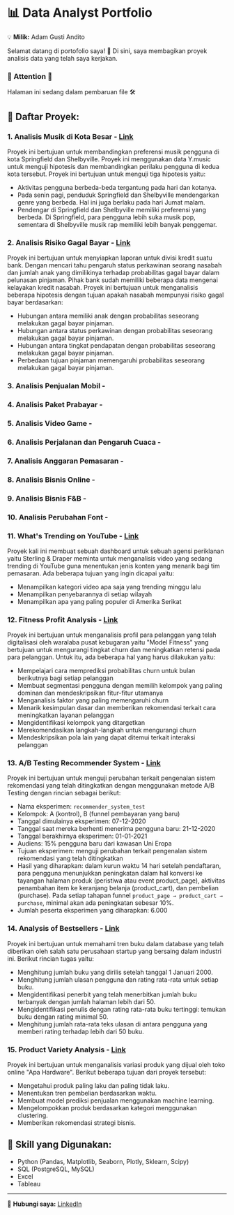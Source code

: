 # 📊 Data Analyst Portfolio 
💡 **Milik:** Adam Gusti Andito  

Selamat datang di portofolio saya! 🎯
Di sini, saya membagikan proyek analisis data yang telah saya kerjakan.

### 🚨 Attention 🚨
Halaman ini sedang dalam pembaruan file 🛠️

## 📂 Daftar Proyek:
### 1. **Analisis Musik di Kota Besar** - [Link](https://github.com/AdamGustiAndito/Analisa-Musik-di-Kota-Besar)
Proyek ini bertujuan untuk membandingkan preferensi musik pengguna di kota Springfield dan Shelbyville. Proyek ini menggunakan data Y.music untuk menguji hipotesis dan membandingkan perilaku pengguna di kedua kota tersebut. Proyek ini bertujuan untuk menguji tiga hipotesis yaitu:
    
- Aktivitas pengguna berbeda-beda tergantung pada hari dan kotanya.
- Pada senin pagi, penduduk Springfield dan Shelbyville mendengarkan genre yang berbeda. Hal ini juga berlaku pada hari Jumat malam.
- Pendengar di Springfield dan Shelbyville memiliki preferensi yang berbeda. Di Springfield, para pengguna lebih suka musik pop, sementara di Shelbyville musik rap memiliki lebih banyak penggemar.
  
### 2. **Analisis Risiko Gagal Bayar** - [Link](https://github.com/AdamGustiAndito/Risiko-Gagal-Bayar)
Proyek ini bertujuan untuk menyiapkan laporan untuk divisi kredit suatu bank. Dengan mencari tahu pengaruh status perkawinan seorang nasabah dan jumlah anak yang dimilikinya terhadap probabilitas gagal bayar dalam pelunasan pinjaman. Pihak bank sudah memiliki beberapa data mengenai kelayakan kredit nasabah. Proyek ini bertujuan untuk menganalisis beberapa hipotesis dengan tujuan apakah nasabah mempunyai risiko gagal bayar berdasarkan:

- Hubungan antara memiliki anak dengan probabilitas seseorang melakukan gagal bayar pinjaman.
- Hubungan antara status perkawinan dengan probabilitas seseorang melakukan gagal bayar pinjaman.
- Hubungan antara tingkat pendapatan dengan probabilitas seseorang melakukan gagal bayar pinjaman.
- Perbedaan tujuan pinjaman memengaruhi probabilitas seseorang melakukan gagal bayar pinjaman.

### 3. **Analisis Penjualan Mobil** -

### 4. **Analisis Paket Prabayar** -

### 5. **Analisis Video Game** -

### 6. **Analisis Perjalanan dan Pengaruh Cuaca** -

### 7. **Analisis Anggaran Pemasaran** -

### 8. **Analisis Bisnis Online** -

### 9. **Analisis Bisnis F&B** -

### 10. **Analisis Perubahan Font** -

### 11. **What's Trending on YouTube** - [Link](https://github.com/AdamGustiAndito/What-s-Trending-on-Youtube/tree/main)
Proyek kali ini membuat sebuah dashboard untuk sebuah agensi periklanan yaitu Sterling & Draper meminta untuk menganalisis video yang sedang trending di YouTube guna menentukan jenis konten yang menarik bagi tim pemasaran. Ada beberapa tujuan yang ingin dicapai yaitu:
- Menampilkan kategori video apa saja yang trending minggu lalu
- Menampilkan penyebarannya di setiap wilayah
- Menampilkan apa yang paling populer di Amerika Serikat

### 12. **Fitness Profit Analysis** - [Link](https://github.com/AdamGustiAndito/Fitness-Profit-Analysis)
Proyek ini bertujuan untuk menganalisis profil para pelanggan yang telah digitalisasi oleh waralaba pusat kebugaran yaitu "Model Fitness" yang bertujuan untuk mengurangi tingkat churn dan meningkatkan retensi pada para pelanggan. Untuk itu, ada beberapa hal yang harus dilakukan yaitu:
- Mempelajari cara memprediksi probabilitas churn untuk bulan berikutnya bagi setiap pelanggan
- Membuat segmentasi pengguna dengan memilih kelompok yang paling dominan dan mendeskripsikan fitur-fitur utamanya
- Menganalisis faktor yang paling memengaruhi churn
- Menarik kesimpulan dasar dan memberikan rekomendasi terkait cara meningkatkan layanan pelanggan
- Mengidentifikasi kelompok yang ditargetkan
- Merekomendasikan langkah-langkah untuk mengurangi churn
- Mendeskripsikan pola lain yang dapat ditemui terkait interaksi pelanggan

### 13. **A/B Testing Recommender System** - [Link](https://github.com/AdamGustiAndito/AB-Testing-Recommender-System)
Proyek ini bertujuan untuk menguji perubahan terkait pengenalan sistem rekomendasi yang telah ditingkatkan󠀲󠀡󠀠󠀦󠀥󠀨󠀢󠀧󠀳 dengan menggunakan metode A/B Testing dengan rincian sebagai berikut:
- Nama eksperimen:󠀲󠀡󠀠󠀦󠀥󠀨󠀢󠀡󠀳 `recommender_system_test`
- Kelompok: А (kontrol), B (funnel pembayaran yang baru)󠀲󠀡󠀠󠀦󠀥󠀨󠀢󠀢󠀳
- Tanggal dimulainya eksperimen: 07-12-2020󠀲󠀡󠀠󠀦󠀥󠀨󠀢󠀣󠀳
- Tanggal saat mereka berhenti menerima pengguna baru: 21-12-2020󠀲󠀡󠀠󠀦󠀥󠀨󠀢󠀤󠀳
- Tanggal berakhirnya eksperimen: 01-01-2021󠀲󠀡󠀠󠀦󠀥󠀨󠀢󠀥󠀳
- Audiens: 15% pengguna baru dari kawasan Uni Eropa󠀲󠀡󠀠󠀦󠀥󠀨󠀢󠀦󠀳
- Tujuan eksperimen: menguji perubahan terkait pengenalan sistem rekomendasi yang telah ditingkatkan󠀲󠀡󠀠󠀦󠀥󠀨󠀢󠀧󠀳
- Hasil yang diharapkan: dalam kurun waktu 14 hari setelah pendaftaran, para pengguna menunjukkan peningkatan dalam hal konversi ke tayangan halaman produk (peristiwa atau event product_page), aktivitas penambahan item ke keranjang belanja (product_cart), dan pembelian (purchase).󠀲󠀡󠀠󠀦󠀥󠀨󠀢󠀨󠀳󠀰 Pada setiap tahapan funnel `product_page → product_cart → purchase`, minimal akan ada peningkatan sebesar 10%.󠀲󠀡󠀠󠀦󠀥󠀨󠀢󠀩󠀳
- Jumlah peserta eksperimen yang diharapkan: 6.000󠀲󠀡󠀠󠀦󠀥󠀨󠀣󠀠󠀳

### 14. **Analysis of Bestsellers** - [Link](https://github.com/AdamGustiAndito/Analysis-of-bestsellers/blob/main/README.md)
Proyek ini bertujuan untuk memahami tren buku dalam database yang telah diberikan oleh salah satu perusahaan startup yang bersaing dalam industri ini. Berikut rincian tugas yaitu:
- Menghitung jumlah buku yang dirilis setelah tanggal 1 Januari 2000.󠀲󠀡󠀠󠀦󠀥󠀩󠀠󠀩󠀳
- Menghitung jumlah ulasan pengguna dan rating rata-rata untuk setiap buku.󠀲󠀡󠀠󠀦󠀥󠀩󠀡󠀠󠀳
- Mengidentifikasi penerbit yang telah menerbitkan jumlah buku terbanyak dengan jumlah halaman lebih dari 50.
- Mengidentifikasi penulis dengan rating rata-rata buku tertinggi: temukan buku dengan rating minimal 50.󠀲󠀡󠀠󠀦󠀥󠀩󠀡󠀢󠀳
- Menghitung jumlah rata-rata teks ulasan di antara pengguna yang memberi rating terhadap lebih dari 50 buku.

### 15. **Product Variety Analysis** - [Link](https://github.com/AdamGustiAndito/Product-Analysis-Variation) 
Proyek ini bertujuan untuk menganalisis variasi produk yang dijual oleh toko online "Apa Hardware". Berikut beberapa tujuan dari proyek tersebut:
- Mengetahui produk paling laku dan paling tidak laku.
- Menentukan tren pembelian berdasarkan waktu.
- Membuat model prediksi penjualan menggunakan machine learning.
- Mengelompokkan produk berdasarkan kategori menggunakan clustering.
- Memberikan rekomendasi strategi bisnis.


## 📌 Skill yang Digunakan:
- Python (Pandas, Matplotlib, Seaborn, Plotly, Sklearn, Scipy)
- SQL (PostgreSQL, MySQL)
- Excel 
- Tableau 

---
📧 **Hubungi saya:** [LinkedIn](https://www.linkedin.com/in/adam-gusti-andito-1b04721b0/)
